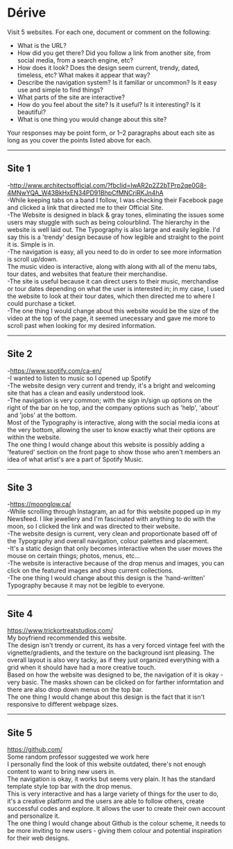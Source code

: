 # Dérive

Visit 5 websites. For each one, document or comment on the following:
* What is the URL?
* How did you get there? Did you follow a link from another site, from social media, from a search engine, etc?
* How does it look? Does the design seem current, trendy, dated, timeless, etc? What makes it appear that way?
* Describe the navigation system? Is it familiar or uncommon? Is it easy use and simple to find things?
* What parts of the site are interactive?
* How do you feel about the site? Is it useful? Is it interesting? Is it beautiful?
* What is one thing you would change about this site?

Your responses may be point form, or 1–2 paragraphs about each site as long as you cover the points listed above for each.

---
## Site 1
-http://www.architectsofficial.com/?fbclid=IwAR2p2Z2bTPrp2qe0G8-4MNwYQA_W43BkHxEN34PD91BhpCfMNCriRKJn4hA
<br>
-While keeping tabs on a band I follow, I was checking their Facebook page and clicked a link that directed me to their Official Site.
<br>
-The Website is designed in black & gray tones, eliminating the issues some users may stuggle with such as being colourblind. The hierarchy in the website is well laid out. The Typography is also large and easily legible. I'd say this is a 'trendy' design because of how legible and straight to the point it is. Simple is in.
<br>
-The navigation is easy, all you need to do in order to see more information is scroll up/down.
<br>
The music video is interactive, along with along with all of the menu tabs, tour dates, and websites that feature their merchandise.
<br>
-The site is useful because it can direct users to their music, merchandise or tour dates depending on what the user is interested in; in my case, I used the website to look at their tour dates, which then directed me to where I could purchase a ticket.
<br>
-The one thing I would change about this website would be the size of the video at the top of the page, it seemed unecessary and gave me more to scroll past when looking for my desired information.


---
## Site 2
-https://www.spotify.com/ca-en/
<br>
-I wanted to listen to music so I opened up Spotify
<br>
-The website design very current and trendy, it's a bright and welcoming site that has a clean and easily understood look.
<br>
-The navigation is very common; with the sign in/sign up options on the right of the bar on he top, and the company options such as 'help', 'about' and 'jobs' at the bottom.
<br>
Most of the Typography is interactive, along with the social media icons at the very bottom, allowing the user to know exactly what their options are within the website.
<br>
The one thing I would change about this website is possibly adding a 'featured' section on the front page to show those who aren't members an idea of what artist's are a part of Spotify Music.


---
## Site 3
-https://moonglow.ca/
<br>
-While scrolling through Instagram, an ad for this website popped up in my Newsfeed. I like jewellery and I'm fascinated with anything to do with the moon, so I clicked the link and was directed to their website.
<br>
-The website design is current, very clean and proportionate based off of the Typography and overall navigation, colour palettes and placement. 
<br>
-It's a static design that only becomes interactive when the user moves the mouse on certain things; photos, menus, etc...
<br>
-The website is interactive because of the drop menus and images, you can click on the featured images and shop current collections.
<br>
-The one thing I would change about this design is the 'hand-written' Typography because it may not be legible to everyone.




---
## Site 4
https://www.trickortreatstudios.com/
<br>
My boyfriend recommended this website.
<br>
The design isn't trendy or current, its has a very forced vintage feel with the vignette/gradients, and the texture on the background isnt pleasing. The overall layout is also very tacky, as if they just organized everything with a grid when it should have had a more creative touch.
<br>
Based on how the website was designed to be, the navigation of it is okay - very basic. The masks shown can be clicked on for farther informtation and there are also drop down menus on the top bar.
<br>
The one thing I would change about this design is the fact that it isn't responsive to different webpage sizes.




---
## Site 5
https://github.com/
<br>
Some random professor suggested we work here
<br>
I personally find the look of this website outdated, there's not enough content to want to bring new users in.
<br>
The navigation is okay, it works but seems very plain. It has the standard template style top bar with the drop menus.
<br> 
This is very interactive and has a large variety of things for the user to do, it's a creative platform and the users are able to follow others, create successful codes and explore. It allows the user to create their own account and personalize it.
<br>
The one thing I would change about Github is the colour scheme, it needs to be more inviting to new users - giving them colour and potential inspiration for their web designs.



